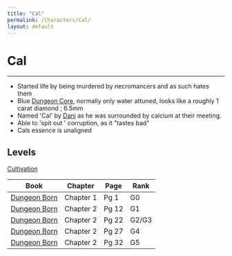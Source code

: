 ```yaml
---
title: "Cal"
permalink: /Characters/Cal/
layout: default
---
```

# Cal
---

- Started life by being murdered by necromancers and as such hates them
- Blue [Dungeon Core](../../_Lexicon/DungeonCore.md), normally only water attuned, looks like a roughly 1 carat diamond ; 6.5mm 
- Named 'Cal' by [Dani](Dani.md) as he was surrounded by calcium at their meeting.
- Able to 'spit out ' corruption, as it "tastes bad"
- Cals essence is unaligned 


## Levels
[Cultivation](../../_Lexicon/Cultivation.md)

| Book | Chapter | Page | Rank |
|------|---------|------|------|
| [Dungeon Born](../../_Books/DivineDungeon/DungeonBorn.md) | Chapter 1 | Pg 1 | G0 |
| [Dungeon Born](../../_Books/DivineDungeon/DungeonBorn.md) | Chapter 2 | Pg 12 | G1 |
|[Dungeon Born](../../_Books/DivineDungeon/DungeonBorn.md) | Chapter 2 | Pg 22 | G2/G3 |
| [Dungeon Born](../../_Books/DivineDungeon/DungeonBorn.md) | Chapter 2 | Pg 27 | G4 |
| [Dungeon Born](../../_Books/DivineDungeon/DungeonBorn.md) | Chapter 2 | Pg 32 | G5 |
